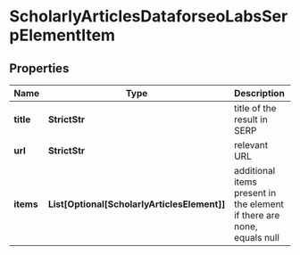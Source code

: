 # ScholarlyArticlesDataforseoLabsSerpElementItem


## Properties

| Name | Type | Description | Notes |
|------------ | ------------- | ------------- | -------------|
**title** | **StrictStr** | title of the result in SERP |[optional]|
**url** | **StrictStr** | relevant URL |[optional]|
**items** | **List[Optional[ScholarlyArticlesElement]]** | additional items present in the element<br>if there are none, equals null |[optional]|